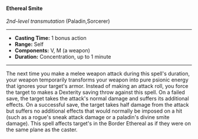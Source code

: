 #### Ethereal Smite
*2nd-level transmutation* (Paladin,Sorcerer)
___
- **Casting Time:** 1 bonus action
- **Range:** Self
- **Components:** V, M (a weapon)
- **Duration:** Concentration, up to 1 minute
---
The next time you make a melee weapon attack
during this spell's duration, your weapon
temporarily
transforms
your weapon
into pure
psionic energy
that ignores
your target's
armor. Instead
of making an
attack roll, you
force the
target to
makes a
Dexterity
saving throw
against this
spell. On a
failed save, the
target takes
the attack's
normal damage and suffers its additional effects. On
a successful save, the target takes half damage from
the attack but suffers no additional effects that
would normally be imposed on a hit (such as a
rogue's sneak attack damage or a paladin's divine
smite damage). This spell affects target's in the
Border Ethereal as if they were on the same plane as
the caster.
